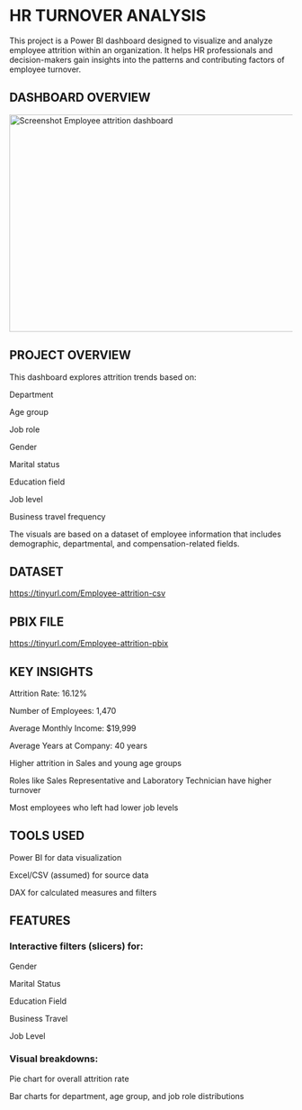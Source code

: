 # HR TURNOVER ANALYSIS

This project is a Power BI dashboard designed to visualize and analyze employee attrition within an organization. It helps HR professionals and decision-makers gain insights into the patterns and contributing factors of employee turnover.

## DASHBOARD OVERVIEW
<img width="670" height="386" alt="Screenshot Employee attrition dashboard" src="https://github.com/user-attachments/assets/985390fe-2040-4666-b7e3-fc9a4c0bb0ad" />

## PROJECT OVERVIEW
This dashboard explores attrition trends based on:

Department

Age group

Job role

Gender

Marital status

Education field

Job level

Business travel frequency

The visuals are based on a dataset of employee information that includes demographic, departmental, and compensation-related fields.

## DATASET 
https://tinyurl.com/Employee-attrition-csv

## PBIX FILE
https://tinyurl.com/Employee-attrition-pbix

## KEY INSIGHTS
Attrition Rate: 16.12%

Number of Employees: 1,470

Average Monthly Income: $19,999

Average Years at Company: 40 years

Higher attrition in Sales and young age groups

Roles like Sales Representative and Laboratory Technician have higher turnover

Most employees who left had lower job levels

## TOOLS USED
Power BI for data visualization

Excel/CSV (assumed) for source data

DAX for calculated measures and filters

## FEATURES
### Interactive filters (slicers) for:

Gender

Marital Status

Education Field

Business Travel

Job Level

### Visual breakdowns:

Pie chart for overall attrition rate

Bar charts for department, age group, and job role distributions






